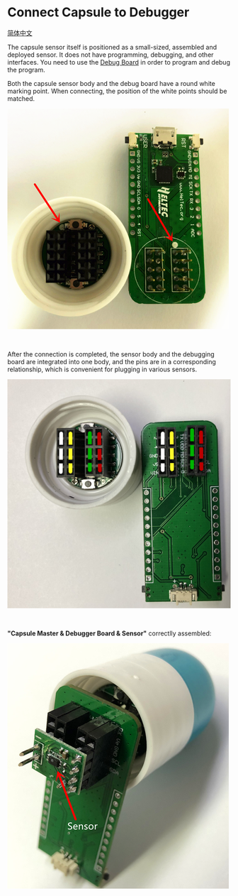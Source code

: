 # Connect Capsule to Debugger
[简体中文](https://heltec-automation.readthedocs.io/zh_CN/latest/cubecell/htcc-ac01/connect_capsule_to_debugger.html)

The capsule sensor itself is positioned as a small-sized, assembled and deployed sensor. It does not have programming, debugging, and other interfaces. You need to use the [Debug Board](https://heltec.org/product/cubecell-capsule-debug/) in order to program and debug the program.

Both the capsule sensor body and the debug board have a round white marking point. When connecting, the position of the white points should be matched.

![](img/connect_capsule_to_debugger/01.png)

&nbsp;

After the connection is completed, the sensor body and the debugging board are integrated into one body, and the pins are in a corresponding relationship, which is convenient for plugging in various sensors.

![](img/connect_capsule_to_debugger/02.png)

&nbsp;

**"Capsule Master & Debugger Board & Sensor"** correctlly assembled:

![](img/connect_capsule_to_debugger/03.png)

